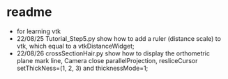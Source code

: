 # readme
- for learning vtk
- 22/08/25 Tutorial_Step5.py show how to add a ruler (distance scale) to vtk, which equal to a vtkDistanceWidget;
- 22/08/26 crossSectionHair.py show how to display the orthometric plane mark line, Camera close parallelProjection, resliceCursor setThickNess=(1, 2, 3) and  thicknessMode=1;
